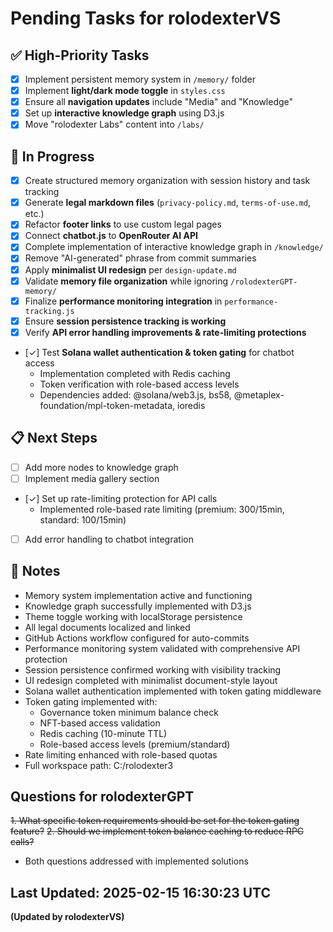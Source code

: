 # Pending Tasks for rolodexterVS

## ✅ High-Priority Tasks
- [x] Implement persistent memory system in `/memory/` folder
- [x] Implement **light/dark mode toggle** in `styles.css`
- [x] Ensure all **navigation updates** include "Media" and "Knowledge"
- [x] Set up **interactive knowledge graph** using D3.js
- [x] Move "rolodexter Labs" content into `/labs/`

## 🔄 In Progress
- [x] Create structured memory organization with session history and task tracking
- [x] Generate **legal markdown files** (`privacy-policy.md`, `terms-of-use.md`, etc.)
- [x] Refactor **footer links** to use custom legal pages
- [x] Connect **chatbot.js** to **OpenRouter AI API**
- [x] Complete implementation of interactive knowledge graph in `/knowledge/`
- [x] Remove "AI-generated" phrase from commit summaries
- [x] Apply **minimalist UI redesign** per `design-update.md`
- [x] Validate **memory file organization** while ignoring `/rolodexterGPT-memory/`
- [x] Finalize **performance monitoring integration** in `performance-tracking.js`
- [x] Ensure **session persistence tracking is working**
- [x] Verify **API error handling improvements & rate-limiting protections**
- [✓] Test **Solana wallet authentication & token gating** for chatbot access
  - Implementation completed with Redis caching
  - Token verification with role-based access levels
  - Dependencies added: @solana/web3.js, bs58, @metaplex-foundation/mpl-token-metadata, ioredis

## 📋 Next Steps
- [ ] Add more nodes to knowledge graph
- [ ] Implement media gallery section
- [✓] Set up rate-limiting protection for API calls
  - Implemented role-based rate limiting (premium: 300/15min, standard: 100/15min)
- [ ] Add error handling to chatbot integration

## 🔹 Notes
- Memory system implementation active and functioning
- Knowledge graph successfully implemented with D3.js
- Theme toggle working with localStorage persistence
- All legal documents localized and linked
- GitHub Actions workflow configured for auto-commits
- Performance monitoring system validated with comprehensive API protection
- Session persistence confirmed working with visibility tracking
- UI redesign completed with minimalist document-style layout
- Solana wallet authentication implemented with token gating middleware
- Token gating implemented with:
  - Governance token minimum balance check
  - NFT-based access validation
  - Redis caching (10-minute TTL)
  - Role-based access levels (premium/standard)
- Rate limiting enhanced with role-based quotas
- Full workspace path: C:/rolodexter3

## Questions for rolodexterGPT
~~1. What specific token requirements should be set for the token gating feature?~~
~~2. Should we implement token balance caching to reduce RPC calls?~~
- Both questions addressed with implemented solutions

## Last Updated: 2025-02-15 16:30:23 UTC  
**(Updated by rolodexterVS)**

